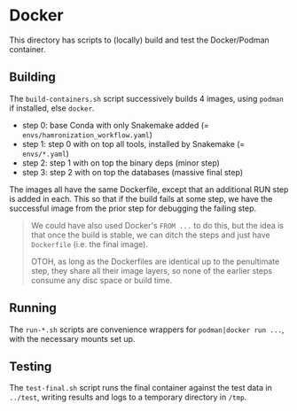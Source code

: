 # Docker

This directory has scripts to (locally) build and test the Docker/Podman container.

## Building

The `build-containers.sh` script successively builds 4 images, using `podman`
if installed, else `docker`.

 * step 0: base Conda with only Snakemake added (= `envs/hamronization_workflow.yaml`)
 * step 1: step 0 with on top all tools, installed by Snakemake (= `envs/*.yaml`)
 * step 2: step 1 with on top the binary deps (minor step)
 * step 3: step 2 with on top the databases (massive final step)

The images all have the same Dockerfile, except that an additional RUN step
is added in each.  This so that if the build fails at some step, we have the
successful image from the prior step for debugging the failing step.

> We could have also used Docker's `FROM ...` to do this, but the idea is that
> once the build is stable, we can ditch the steps and just have `Dockerfile`
> (i.e. the final image).
>
> OTOH, as long as the Dockerfiles are identical up to the penultimate step,
> they share all their image layers, so none of the earlier steps consume any
> disc space or build time.

## Running

The `run-*.sh` scripts are convenience wrappers for `podman|docker run ...`,
with the necessary mounts set up.

## Testing

The `test-final.sh` script runs the final container against the test data
in `../test`, writing results and logs to a temporary directory in `/tmp`.
